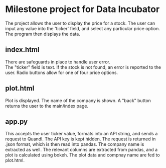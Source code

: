 # Milestone project for Data Incubator

The project allows the user to display the price for a stock.  The user can input any value into the 'ticker' field, and select any particular price option.  The program then displays the data.


## index.html
There are safeguards in place to handle user error.  
The "ticker" field is text.  If the stock is not found, an error is reported to the user.
Radio buttons allow for one of four price options.


## plot.html
Plot is displayed.  The name of the company is shown.  A "back" button returns the user to the main/index page.


## app.py
This accepts the user ticker value, formats into an API string, and sends a request to Quandl.  The API key is kept hidden.  The request is returned in .json format, which is then read into pandas.  The company name is extracted as well.
The relevant columns are extracted from pandas, and a plot is calculated using bokeh.  The plot data and compnay name are fed to plot.html.


